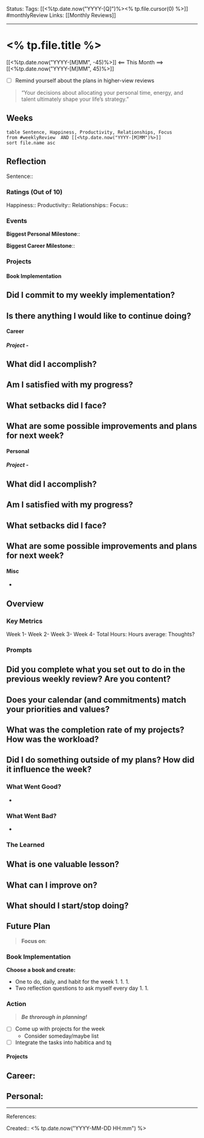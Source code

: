 Status:
Tags: [[<%tp.date.now("YYYY-[Q]")%><% tp.file.cursor(0) %>]] #monthlyReview
Links: [[Monthly Reviews]]
___
# <% tp.file.title %>
[[<%tp.date.now("YYYY-[M]MM", -45)%>]] <== This Month ==> [[<%tp.date.now("YYYY-[M]MM", 45)%>]]
- [ ] Remind yourself about the plans in higher-view reviews

> “Your decisions about allocating your personal time, energy, and talent ultimately shape your life’s strategy.”
## Weeks
```dataview
table Sentence, Happiness, Productivity, Relationships, Focus
from #weeklyReview  AND [[<%tp.date.now("YYYY-[M]MM")%>]]
sort file.name asc
```
## Reflection
Sentence:: 
### Ratings (Out of 10)
Happiness::
Productivity::
Relationships::
Focus::
### Events
**Biggest Personal Milestone**:: 

**Biggest Career Milestone**:: 
### Projects
#### Book Implementation
**Did I commit to my weekly implementation?**
- 

**Is there anything I would like to continue doing?**
- 
#### Career
##### Project - 
**What did I accomplish?**
- 

**Am I satisfied with my progress?**
- 

**What setbacks did I face?**
- 

**What are some possible improvements and plans for next week?**
- 
#### Personal
##### Project - 
**What did I accomplish?**
- 

**Am I satisfied with my progress?**
- 

**What setbacks did I face?**
- 

**What are some possible improvements and plans for next week?**
- 
#### Misc
- 
## Overview
### Key Metrics
Week 1-
Week 2-
Week 3-
Week 4-
Total Hours:
Hours average: 
Thoughts?
### Prompts
**Did you complete what you set out to do in the previous weekly review? Are you content?**
- 

**Does your calendar (and commitments) match your priorities and values?**
- 

**What was the completion rate of my projects? How was the workload?**
- 

**Did I do something outside of my plans? How did it influence the week?**
- 

### What Went Good?
- 
### What Went Bad?
- 
### The Learned
**What is one valuable lesson?**
- 

**What can I improve on?**
- 

**What should I start/stop doing?**
- 

## Future Plan
> **Focus on**: 
### Book Implementation
**Choose a book and create:**
- One to do, daily, and habit for the week
	1. 
	1. 
	1. 
- Two reflection questions to ask myself every day
	1. 
	1. 
### Action
> ***Be throrough in planning!***
- [ ] Come up with projects for the week
	- Consider someday/maybe list
- [ ] Integrate the tasks into habitica and tq
#### Projects
**Career:**
- 

**Personal:**
- 
___
References:

Created:: <% tp.date.now("YYYY-MM-DD HH:mm") %>
